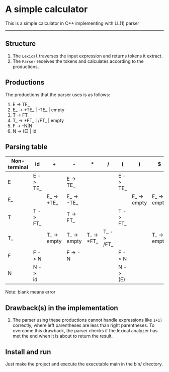 # A simple calculator

This is a simple calculator in C++ implementing with LL(1) parser

---

## Structure

1. The `Lexical` traverses the input expression and returns tokens it extract.
2. The `Parser` receives the tokens and calculates according to the productions.

## Productions

The productions that the parser uses is as follows:

1. E -> TE_
2. E_ -> +TE_ | -TE_ | empty
3. T -> FT_
4. T_ -> *FT_ | /FT_ | empty
5. F -> -N|N
6. N -> (E) | id

## Parsing table

Non-terminal | id | + | - | * | / | ( | ) | $ 
------------ | --- | --- | --- | --- | --- | --- | --- | --- 
E  | E -> TE_ |             | E -> TE_    |            |            | E -> TE_  |             |             | 
E_ |          | E_ -> +TE_  | E_ -> -TE_  |            |            |           | E_ -> empty | E_ -> empty | 
T  | T -> FT_ |             | T -> FT_    |            |            | T -> FT_  |             |             | 
T_ |          | T_ -> empty | T_ -> empty | T_ -> *FT_ | T_ -> /FT_ |           |             | T_ -> empty | 
F  | F -> N   |             | F -> -N     |            |            | F -> N    |             |             | 
N  | N -> id  |             |             |            |            | N -> (E)  |             |             | 

Note: blank means error

## Drawback(s) in the implementation

1. The parser using these productions cannot handle expressions like `1+1)` correctly, where left parentheses are less than right parentheses.
   To overcome this drawback, the parser checks if the lexical analyzer has met the end when it is about to return the result.

## Install and run

Just make the project and execute the executable main in the bin/ directory.
